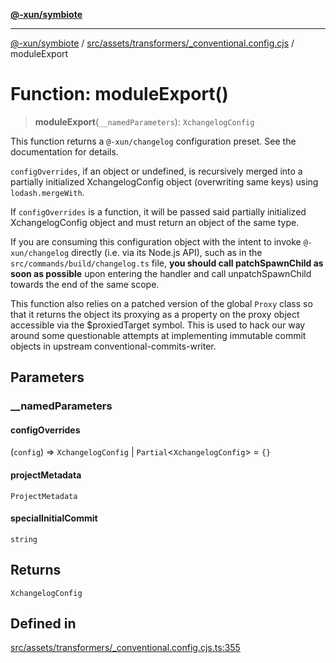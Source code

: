 [**@-xun/symbiote**](../../../../../README.md)

***

[@-xun/symbiote](../../../../../README.md) / [src/assets/transformers/\_conventional.config.cjs](../README.md) / moduleExport

# Function: moduleExport()

> **moduleExport**(`__namedParameters`): `XchangelogConfig`

This function returns a `@-xun/changelog` configuration preset. See the
documentation for details.

`configOverrides`, if an object or undefined, is recursively merged into a
partially initialized XchangelogConfig object (overwriting same keys)
using `lodash.mergeWith`.

If `configOverrides` is a function, it will be passed said partially
initialized XchangelogConfig object and must return an object of the
same type.

If you are consuming this configuration object with the intent to invoke
`@-xun/changelog` directly (i.e. via its Node.js API), such as in the
`src/commands/build/changelog.ts` file, **you should call
patchSpawnChild as soon as possible** upon entering the handler and
call unpatchSpawnChild towards the end of the same scope.

This function also relies on a patched version of the global `Proxy` class so
that it returns the object its proxying as a property on the proxy object
accessible via the $proxiedTarget symbol. This is used to hack our
way around some questionable attempts at implementing immutable commit
objects in upstream conventional-commits-writer.

## Parameters

### \_\_namedParameters

#### configOverrides

(`config`) => `XchangelogConfig` \| `Partial`\<`XchangelogConfig`\> = `{}`

#### projectMetadata

`ProjectMetadata`

#### specialInitialCommit

`string`

## Returns

`XchangelogConfig`

## Defined in

[src/assets/transformers/\_conventional.config.cjs.ts:355](https://github.com/Xunnamius/symbiote/blob/c062d7c5dc980668c9246eeeaf1aa96da42e4471/src/assets/transformers/_conventional.config.cjs.ts#L355)
